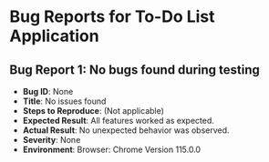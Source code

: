 # Bug Reports for To-Do List Application

## Bug Report 1: No bugs found during testing
- **Bug ID**: None
- **Title**: No issues found
- **Steps to Reproduce**: (Not applicable)
- **Expected Result**: All features worked as expected.
- **Actual Result**: No unexpected behavior was observed.
- **Severity**: None
- **Environment**: Browser: Chrome Version 115.0.0
